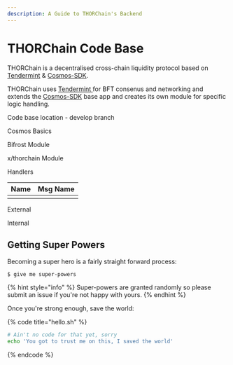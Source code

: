 ```yaml
---
description: A Guide to THORChain's Backend
---
```


# THORChain Code Base

THORChain is a decentralised cross-chain liquidity protocol based on [Tendermint](https://tendermint.com/) & [Cosmos-SDK](https://cosmos.network/). 

THORChain uses [Tendermint ](https://docs.tendermint.com/master/nodes/)for BFT consenus and networking and extends the  [Cosmos-SDK](https://docs.cosmos.network/v0.43/basics/app-anatomy.html) base app and creates its own module for specific logic handling. 

Code base location - develop branch

Cosmos Basics

Bifrost Module



x/thorchain Module

Handlers

| Name | Msg Name |
| :--- | :--- |
|  |  |



External



Internal







## Getting Super Powers

Becoming a super hero is a fairly straight forward process:

```
$ give me super-powers
```

{% hint style="info" %}
 Super-powers are granted randomly so please submit an issue if you're not happy with yours.
{% endhint %}

Once you're strong enough, save the world:

{% code title="hello.sh" %}
```bash
# Ain't no code for that yet, sorry
echo 'You got to trust me on this, I saved the world'
```
{% endcode %}



